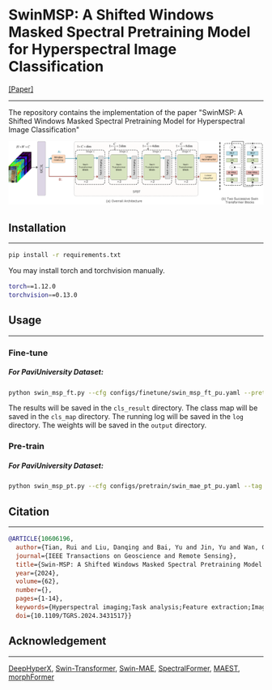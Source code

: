 # SwinMSP: A Shifted Windows Masked Spectral Pretraining Model for Hyperspectral Image Classification

[[Paper]](https://ieeexplore.ieee.org/document/10606196)

----

The repository contains the implementation of the paper "SwinMSP: A Shifted Windows Masked Spectral Pretraining Model for Hyperspectral Image Classification"

![SwinMSP.png](SwinMSP.png)



## Installation

----

```bash
pip install -r requirements.txt
```

You may install torch and torchvision manually.
    
```bash
torch==1.12.0
torchvision==0.13.0
```

## Usage

----

### Fine-tune

##### For PaviUniversity Dataset:

```bash
python swin_msp_ft.py --cfg configs/finetune/swin_msp_ft_pu.yaml --pretrained output/swin_msp_pt/ckpt_epoch_499.pth --runs 10
```

The results will be saved in the `cls_result` directory. The class map will be saved in the `cls_map` directory. 
The running log will be saved in the `log` directory. The weights will be saved in the `output` directory.

### Pre-train

##### For PaviUniversity Dataset:

```bash
python swin_msp_pt.py --cfg configs/pretrain/swin_mae_pt_pu.yaml --tag swin_msp_pt_pu
```

## Citation

----

```bibtex
@ARTICLE{10606196,
  author={Tian, Rui and Liu, Danqing and Bai, Yu and Jin, Yu and Wan, Guanliang and Guo, Yanhui},
  journal={IEEE Transactions on Geoscience and Remote Sensing}, 
  title={Swin-MSP: A Shifted Windows Masked Spectral Pretraining Model for Hyperspectral Image Classification}, 
  year={2024},
  volume={62},
  number={},
  pages={1-14},
  keywords={Hyperspectral imaging;Task analysis;Feature extraction;Image classification;Computer architecture;Computational modeling;Long short term memory;Hyperspectral image (HSI) classification;pretraining model;Swin-MAE;transformer},
  doi={10.1109/TGRS.2024.3431517}}

```

## Acknowledgement

----

[DeepHyperX](https://github.com/xiachangxue/DeepHyperX), [Swin-Transformer](https://github.com/microsoft/Swin-Transformer), 
[Swin-MAE](https://github.com/Zian-Xu/Swin-MAE), [SpectralFormer](https://github.com/danfenghong/IEEE_TGRS_SpectralFormer), 
[MAEST](https://github.com/ibanezfd/MAEST), [morphFormer](https://github.com/mhaut/morphFormer)
